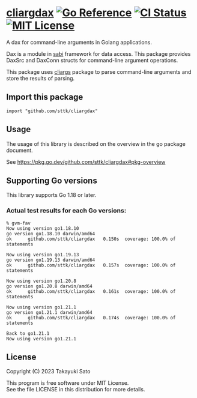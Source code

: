 # [cliargdax][repo-url] [![Go Reference][pkg-dev-img]][pkg-dev-url] [![CI Status][ci-img]][ci-url] [![MIT License][mit-img]][mit-url]

A dax for command-line arguments in Golang applications.

Dax is a module in [sabi][sabi-url] framework for data access.
This package provides DaxSrc and DaxConn structs for command-line argument operations.

This package uses [cliargs][cliargs-url] package to parse command-line arguments and store the results of parsing.


## Import this package

```
import "github.com/sttk/cliargdax"
```


## Usage

The usage of this library is described on the overview in the go package document.

See https://pkg.go.dev/github.com/sttk/cliargdax#pkg-overview


## Supporting Go versions

This library supports Go 1.18 or later.


### Actual test results for each Go versions:

```
% gvm-fav
Now using version go1.18.10
go version go1.18.10 darwin/amd64
ok  	github.com/sttk/cliargdax	0.150s	coverage: 100.0% of statements

Now using version go1.19.13
go version go1.19.13 darwin/amd64
ok  	github.com/sttk/cliargdax	0.157s	coverage: 100.0% of statements

Now using version go1.20.8
go version go1.20.8 darwin/amd64
ok  	github.com/sttk/cliargdax	0.161s	coverage: 100.0% of statements

Now using version go1.21.1
go version go1.21.1 darwin/amd64
ok  	github.com/sttk/cliargdax	0.174s	coverage: 100.0% of statements

Back to go1.21.1
Now using version go1.21.1
```


## License

Copyright (C) 2023 Takayuki Sato

This program is free software under MIT License.<br>
See the file LICENSE in this distribution for more details.


[repo-url]: https://github.com/sttk/cliargdax
[pkg-dev-img]: https://pkg.go.dev/badge/github.com/sttk/cliargdax.svg
[pkg-dev-url]: https://pkg.go.dev/github.com/sttk/cliargdax
[ci-img]: https://github.com/sttk/cliargdax/actions/workflows/go.yml/badge.svg?branch=main
[ci-url]: https://github.com/sttk/cliargdax/actions
[mit-img]: https://img.shields.io/badge/license-MIT-green.svg
[mit-url]: https://opensource.org/licenses/MIT

[sabi-url]: https://github.com/sttk/sabi
[cliargs-url]: https://github.com/sttk/cliargs
